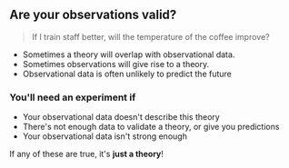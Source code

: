 ## Are your observations valid?

> If I train staff better, will the temperature of the coffee improve?

- Sometimes a theory will overlap with observational data.
- Sometimes observations will give rise to a theory.
- Observational data is often unlikely to predict the future

### You'll need an experiment if

- Your observational data doesn't describe this theory
- There's not enough data to validate a theory, or give you predictions
- Your observational data isn't strong enough

If any of these are true, it's <strong>just a theory</strong>!
